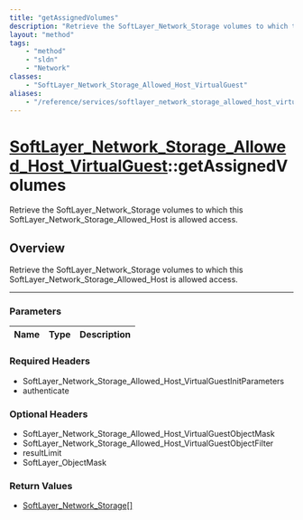 ```yaml
---
title: "getAssignedVolumes"
description: "Retrieve the SoftLayer_Network_Storage volumes to which this SoftLayer_Network_Storage_Allowed_Host is allowed access."
layout: "method"
tags:
    - "method"
    - "sldn"
    - "Network"
classes:
    - "SoftLayer_Network_Storage_Allowed_Host_VirtualGuest"
aliases:
    - "/reference/services/softlayer_network_storage_allowed_host_virtualguest/getAssignedVolumes"
---
```

# [SoftLayer_Network_Storage_Allowed_Host_VirtualGuest](/reference/services/SoftLayer_Network_Storage_Allowed_Host_VirtualGuest)::getAssignedVolumes

Retrieve the SoftLayer_Network_Storage volumes to which this SoftLayer_Network_Storage_Allowed_Host is allowed access.


## Overview 
Retrieve the SoftLayer_Network_Storage volumes to which this SoftLayer_Network_Storage_Allowed_Host is allowed access.

-----

### Parameters 
|Name | Type | Description |
| --- | --- | --- |


### Required Headers
* SoftLayer_Network_Storage_Allowed_Host_VirtualGuestInitParameters
* authenticate


### Optional Headers
* SoftLayer_Network_Storage_Allowed_Host_VirtualGuestObjectMask
* SoftLayer_Network_Storage_Allowed_Host_VirtualGuestObjectFilter
* resultLimit
* SoftLayer_ObjectMask

### Return Values
* <a href='/reference/datatypes/SoftLayer_Network_Storage'>SoftLayer_Network_Storage[] </a>




